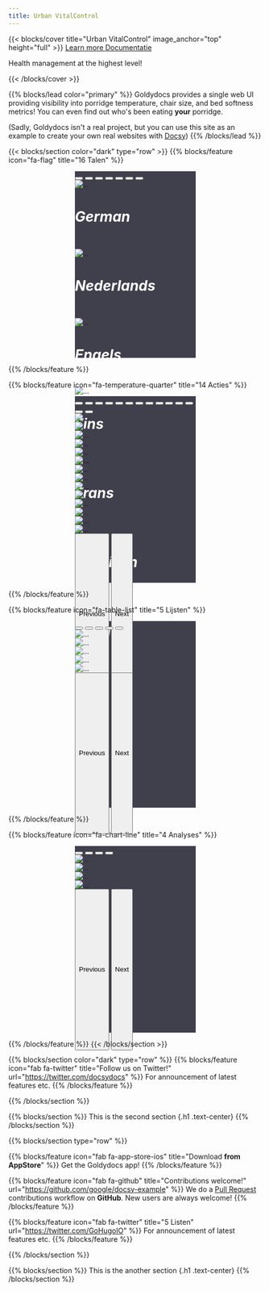 ```yaml
---
title: Urban VitalControl
---
```


{{< blocks/cover title="Urban VitalControl" image_anchor="top" height="full" >}}
<a class="btn btn-lg btn-primary me-3 mb-4" href="#">
  Learn more <i class="fas fa-arrow-alt-circle-right ms-2"></i>
</a>
<a class="btn btn-lg btn-secondary me-3 mb-4" href="/docs/">
  Documentatie<i class="fa-solid fa-book ms-2 "></i>
</a>
<p class="lead mt-5">Health management at the highest level!</p>
{{< /blocks/cover >}}

{{% blocks/lead color="primary" %}}
Goldydocs provides a single web UI providing visibility into porridge
temperature, chair size, and bed softness metrics! You can even find out who's
been eating **your** porridge.

(Sadly, Goldydocs isn't a real project, but you can use this site as an example
to create your own real websites with [Docsy](https://docsy.dev))
{{% /blocks/lead %}}


{{< blocks/section color="dark" type="row" >}}
{{% blocks/feature icon="fa-flag" title="16 Talen" %}}
<br>
<div id="carouselLanguagesAutoplaying" class="carousel slide" data-bs-ride="carousel" style="width: 240px; height: 370px; margin-left: auto; margin-right: auto; background-color: #403f4c">
    <div class="carousel-indicators">
    <button type="button" data-bs-target="#carouselLanguageIndicators" data-bs-slide-to="0" class="active" aria-current="true" aria-label="German"></button>
    <button type="button" data-bs-target="#carouselLanguageIndicators" data-bs-slide-to="1" aria-label="Nederlands"></button>
    <button type="button" data-bs-target="#carouselLanguageIndicators" data-bs-slide-to="2" aria-label="Engels"></button>
    <button type="button" data-bs-target="#carouselLanguageIndicators" data-bs-slide-to="3" aria-label="Fins"></button>
    <button type="button" data-bs-target="#carouselLanguageIndicators" data-bs-slide-to="4" aria-label="Frans"></button>
    <button type="button" data-bs-target="#carouselLanguageIndicators" data-bs-slide-to="5" aria-label="Russisch"></button>
    <button type="button" data-bs-target="#carouselLanguageIndicators" data-bs-slide-to="6" aria-label="Spaans"></button>
    </div> 
<div class="carousel-inner">
    <div class="carousel-item active">
      <img src="/images/homescreen/german_main.png" alt="...">
      <div class="carousel-caption d-none d-md-block">
        <h5 style="font-size: 28px; color: white;">German</h5>
      </div>
    </div>
    <div class="carousel-item">
      <img src="/images/homescreen/dutch_main2.png" alt="...">
      <div class="carousel-caption d-none d-md-block">
        <h5 style="font-size: 28px; color: white;">Nederlands</h5>
      </div>
    </div>
    <div class="carousel-item">
      <img src="/images/homescreen/english_main.png" alt="...">
      <div class="carousel-caption d-none d-md-block">
        <h5 style="font-size: 28px; color: white;">Engels</h5>
      </div>
    </div>
    <div class="carousel-item">
    <img src="/images/homescreen/finnisch-main2.png" alt="...">
      <div class="carousel-caption d-none d-md-block">
        <h5 style="font-size: 28px; color: white;">Fins</h5>
      </div>
    </div>
    <div class="carousel-item">
    <img src="/images/homescreen/francias_main2.png" alt="...">
      <div class="carousel-caption d-none d-md-block">
        <h5 style="font-size: 28px; color: white;">Frans</h5>
      </div>
    </div>
    <div class="carousel-item">
    <img src="/images/homescreen/russisch_main.png" alt="...">
      <div class="carousel-caption d-none d-md-block">
        <h5 style="font-size: 28px; color: white;">Russisch</h5>
      </div>
    </div>  
    <div class="carousel-item">
    <img src="/images/homescreen/spanisch_main.png" alt="...">
      <div class="carousel-caption d-none d-md-block">
        <h5 style="font-size: 28px; color: white;">Spaans</h5>
      </div>  
    </div>
  </div>
  <button class="carousel-control-prev" type="button" data-bs-target="#carouselLanguagesAutoplaying" data-bs-slide="prev" style="left: 0px; top: 0px; height: 320px;">
    <span class="carousel-control-prev-icon" aria-hidden="true"></span>
    <span class="visually-hidden">Previous</span>
  </button>
  <button class="carousel-control-next" type="button" data-bs-target="#carouselLanguagesAutoplaying" data-bs-slide="next" style="right: 0px; top: 0px; height: 320px;">
    <span class="carousel-control-next-icon" aria-hidden="true"></span>
    <span class="visually-hidden">Next</span>
  </button>
</div>

{{% /blocks/feature %}}

{{% blocks/feature icon="fa-temperature-quarter" title="14 Acties" %}}
<br>
<div id="carouselActionsAutoplaying" class="carousel slide" data-bs-ride="carousel" style="width: 240px; height: 370px; margin-left: auto; margin-right: auto; background-color: #403f4c">
    <div class="carousel-indicators">
    <button type="button" data-bs-target="#carouselActionsIndicators" data-bs-slide-to="0" class="active" aria-current="true" aria-label="German"></button>
    <button type="button" data-bs-target="#carouselActionsIndicators" data-bs-slide-to="1" aria-label="English"></button>
    <button type="button" data-bs-target="#carouselActionsIndicators" data-bs-slide-to="2" aria-label="Dutch"></button>
    <button type="button" data-bs-target="#carouselActionsIndicators" data-bs-slide-to="3" class="active" aria-current="true" aria-label="German"></button>
    <button type="button" data-bs-target="#carouselActionsIndicators" data-bs-slide-to="4" aria-label="English"></button>
    <button type="button" data-bs-target="#carouselActionsIndicators" data-bs-slide-to="5" aria-label="Dutch"></button>
    <button type="button" data-bs-target="#carouselActionsIndicators" data-bs-slide-to="6" class="active" aria-current="true" aria-label="German"></button>
    <button type="button" data-bs-target="#carouselActionsIndicators" data-bs-slide-to="7" aria-label="English"></button>
    <button type="button" data-bs-target="#carouselActionsIndicators" data-bs-slide-to="8" aria-label="Dutch"></button>
    <button type="button" data-bs-target="#carouselActionsIndicators" data-bs-slide-to="9" class="active" aria-current="true" aria-label="German"></button>
    <button type="button" data-bs-target="#carouselActionsIndicators" data-bs-slide-to="10" aria-label="English"></button>
    <button type="button" data-bs-target="#carouselActionsIndicators" data-bs-slide-to="11" aria-label="Dutch"></button>
    <button type="button" data-bs-target="#carouselActionsIndicators" data-bs-slide-to="12" class="active" aria-current="true" aria-label="German"></button>
    <button type="button" data-bs-target="#carouselActionsIndicators" data-bs-slide-to="13" aria-label="English"></button>
  </div>
<div class="carousel-inner">
    <div class="carousel-item active">
      <img src="/images/homescreen/dutch_actions.png" alt="...">
    </div>
    <div class="carousel-item">
      <img src="/images/homescreen/dutch_actionsW.png" alt="...">
    </div>
    <div class="carousel-item">
      <img src="/images/homescreen/dutch_actionsB.png" alt="...">
    </div>
    <div class="carousel-item">
      <img src="/images/homescreen/dutch_actionsA.png" alt="...">
    </div>
    <div class="carousel-item">
      <img src="/images/homescreen/dutch_actionsAL.png" alt="...">
    </div>
    <div class="carousel-item">
      <img src="/images/homescreen/dutch_actionsBE.png" alt="...">
    </div>
    <div class="carousel-item">
      <img src="/images/homescreen/dutch_actionsT.png" alt="...">
    </div>
    <div class="carousel-item">
      <img src="/images/homescreen/dutch_actionsAE.png" alt="...">
    </div>
    <div class="carousel-item">
      <img src="/images/homescreen/dutch_actionsAB.png" alt="...">
    </div>
    <div class="carousel-item">
      <img src="/images/homescreen/dutch_actionsTV.png" alt="...">
    </div>
    <div class="carousel-item">
      <img src="/images/homescreen/dutch_actionsTZ.png" alt="...">
    </div>
    <div class="carousel-item">
      <img src="/images/homescreen/dutch_actionsTA.png" alt="...">
    </div>      
    <div class="carousel-item">
      <img src="/images/homescreen/dutch_actionsOZ.png" alt="...">
    </div>   
    <div class="carousel-item">
      <img src="/images/homescreen/dutch_actionsOZE.png" alt="...">
    </div>             
  </div>
  <button class="carousel-control-prev" type="button" data-bs-target="#carouselActionsAutoplaying" data-bs-slide="prev" style="left: 0px; top: 0px; height: 320px;">
    <span class="carousel-control-prev-icon" aria-hidden="true"></span>
    <span class="visually-hidden">Previous</span>
  </button>
  <button class="carousel-control-next" type="button" data-bs-target="#carouselActionsAutoplaying" data-bs-slide="next" style="right: 0px; top: 0px; height: 320px;">
    <span class="carousel-control-next-icon" aria-hidden="true"></span>
    <span class="visually-hidden">Next</span>
  </button>
</div>

{{% /blocks/feature %}}

{{% blocks/feature icon="fa-table-list" title="5 Lijsten" %}}
<br>
<div id="carouselListsAutoplaying" class="carousel slide" data-bs-ride="carousel" style="width: 240px; height: 370px; background-color: #403f4c ;margin-left: auto; margin-right: auto;">
    <div class="carousel-indicators">
    <button type="button" data-bs-target="#carouselListsIndicators" data-bs-slide-to="0" class="active" aria-current="true" aria-label="German"></button>
    <button type="button" data-bs-target="#carouselListsIndicators" data-bs-slide-to="1" aria-label="English"></button>
    <button type="button" data-bs-target="#carouselListsIndicators" data-bs-slide-to="2" aria-label="Dutch"></button>
    <button type="button" data-bs-target="#carouselListsIndicators" data-bs-slide-to="3" class="active" aria-current="true" aria-label="German"></button>
    <button type="button" data-bs-target="#carouselListsIndicators" data-bs-slide-to="4" aria-label="English"></button>
  </div>
<div class="carousel-inner">
    <div class="carousel-item active">
      <img src="/images/homescreen/dutch_lists.png" alt="...">
    </div>
    <div class="carousel-item">
      <img src="/images/homescreen/dutch_listsBE.png" alt="...">
    </div>
    <div class="carousel-item">
      <img src="/images/homescreen/dutch_listsAK.png" alt="...">
    </div>
    <div class="carousel-item">
      <img src="/images/homescreen/dutch_listsFM.png" alt="...">
    </div>
    <div class="carousel-item">
      <img src="/images/homescreen/dutch_listsTK.png" alt="...">
    </div>
  </div>
  <button class="carousel-control-prev" type="button" data-bs-target="#carouselListsAutoplaying" data-bs-slide="prev" style="left: 0px; top: 0px; height: 320px;">
    <span class="carousel-control-prev-icon" aria-hidden="true"></span>
    <span class="visually-hidden">Previous</span>
  </button>
  <button class="carousel-control-next" type="button" data-bs-target="#carouselListsAutoplaying" data-bs-slide="next" style="right: 0px; top: 0px; height: 320px;">
    <span class="carousel-control-next-icon" aria-hidden="true"></span>
    <span class="visually-hidden">Next</span>
  </button>
</div>

{{% /blocks/feature %}}

{{% blocks/feature icon="fa-chart-line" title="4 Analyses" %}}
<br>
<div id="carouselEvaluationAutoplaying" class="carousel slide" data-bs-ride="carousel" style="width: 240px; height: 370px; background-color: #403f4c ;margin-left: auto; margin-right: auto;">
    <div class="carousel-indicators">
    <button type="button" data-bs-target="#carouselListsIndicators" data-bs-slide-to="0" class="active" aria-current="true" aria-label="German"></button>
    <button type="button" data-bs-target="#carouselListsIndicators" data-bs-slide-to="1" aria-label="English"></button>
    <button type="button" data-bs-target="#carouselListsIndicators" data-bs-slide-to="3" aria-label="Dutch"></button>
    <button type="button" data-bs-target="#carouselListsIndicators" data-bs-slide-to="4" class="active" aria-current="true" aria-label="German"></button>
  </div>
<div class="carousel-inner">
    <div class="carousel-item active">
      <img src="/images/homescreen/dutch_evaluation.png" alt="...">
    </div>
    <div class="carousel-item">
      <img src="/images/homescreen/dutch_evaluationT.png" alt="...">
    </div>
    <div class="carousel-item">
      <img src="/images/homescreen/dutch_evaluationB.png" alt="...">
    </div>
    <div class="carousel-item">
      <img src="/images/homescreen/dutch_evaluationV.png" alt="...">
    </div>
  </div>
  <button class="carousel-control-prev" type="button" data-bs-target="#carouselEvaluationAutoplaying" data-bs-slide="prev" style="left: 0px; top: 0px; height: 320px;">
    <span class="carousel-control-prev-icon" aria-hidden="true"></span>
    <span class="visually-hidden">Previous</span>
  </button>
  <button class="carousel-control-next" type="button" data-bs-target="#carouselEvaluationAutoplaying" data-bs-slide="next" style="right: 0px; top: 0px; height: 320px;">
    <span class="carousel-control-next-icon" aria-hidden="true"></span>
    <span class="visually-hidden">Next</span>
  </button>
</div>

{{% /blocks/feature %}}
{{< /blocks/section >}}


{{% blocks/section color="dark" type="row" %}}
{{% blocks/feature icon="fab fa-twitter" title="Follow us on Twitter!" url="https://twitter.com/docsydocs" %}}
For announcement of latest features etc.
{{% /blocks/feature %}}


{{% /blocks/section %}}


{{% blocks/section %}}
This is the second section
{.h1 .text-center}
{{% /blocks/section %}}


{{% blocks/section type="row" %}}

{{% blocks/feature icon="fab fa-app-store-ios" title="Download **from AppStore**" %}}
Get the Goldydocs app!
{{% /blocks/feature %}}

{{% blocks/feature icon="fab fa-github" title="Contributions welcome!"
    url="https://github.com/google/docsy-example" %}}
We do a [Pull Request](https://github.com/google/docsy-example/pulls)
contributions workflow on **GitHub**. New users are always welcome!
{{% /blocks/feature %}}

{{% blocks/feature icon="fab fa-twitter" title="5 Listen"
    url="https://twitter.com/GoHugoIO" %}}
For announcement of latest features etc.
{{% /blocks/feature %}}

{{% /blocks/section %}}


{{% blocks/section %}}
This is the another section
{.h1 .text-center}
{{% /blocks/section %}}
